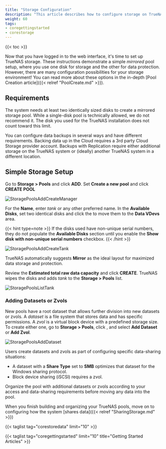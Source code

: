 ```yaml
---
title: "Storage Configuration"
description: "This article describes how to configure storage on TrueNAS CORE."
weight: 60
tags:
- coregettingstarted
- corestorage
---
```


{{< toc >}}

Now that you have logged in to the web interface, it's time to set up TrueNAS storage.
These instructions demonstrate a simple *mirrored* pool setup, where you use one disk for storage and the other for data protection.
However, there are many configuration possibilities for your storage environment!
You can read more about these options in the in-depth [Pool Creation article]({{< relref "PoolCreate.md" >}}).

## Requirements

The system needs at least two identically sized disks to create a mirrored storage pool.
While a single-disk pool is technically allowed, we do not recommend it.
The disk you used for the TrueNAS installation does not count toward this limit.

You can configure data backups in several ways and have different requirements.
Backing data up in the Cloud requires a 3rd party Cloud Storage provider account.
Backups with Replication require either additional storage on the TrueNAS system or (ideally) another TrueNAS system in a different location.

## Simple Storage Setup

Go to **Storage > Pools** and click **ADD**.
Set **Create a new pool** and click **CREATE POOL**

![StoragePoolsAddCreateManager](/images/CORE/12.0/StoragePoolsAddCreateManager.png "TrueNAS Pool Manager")

For the **Name**, enter *tank* or any other preferred name.
In the **Available Disks**, set two identical disks and click the <span class="iconify" data-icon="material-symbols:arrow-forward"></span> to move them to the **Data VDevs** area.
  
{{< hint type=note >}}
If the disks used have non-unique serial numbers, they do not populate the **Available Disks** section until you enable the **Show disk with non-unique serial numbers** checkbox.
{{< /hint >}}

![StoragePoolsAddCreateTank](/images/CORE/12.0/StoragePoolsAddCreateTank.png "Creating the tank pool")

TrueNAS automatically suggests **Mirror** as the ideal layout for maximized data storage and protection.

Review the **Estimated total raw data capacity** and click **CREATE**.
TrueNAS wipes the disks and adds *tank* to the **Storage > Pools** list.

![StoragePoolsListTank](/images/CORE/12.0/StoragePoolsListTank.png "Finding the tank pool")

### Adding Datasets or Zvols

New pools have a root dataset that allows further division into new datasets or zvols.
A *dataset* is a file system that stores data and has specific permissions.
A *zvol* is a virtual block device with a predefined storage size.
To create either one, go to **Storage > Pools**, click <i class="fa fa-ellipsis-v" aria-hidden="true" title="Options"></i>, and select **Add Dataset** or **Add Zvol**.

![StoragePoolsAddDataset](/images/CORE/12.0/StoragePoolsAddDataset.png "Adding a new dataset or zvol")

Users create datasets and zvols as part of configuring specific data-sharing situations:

* A dataset with a **Share Type** set to **SMB** optimizes that dataset for the Windows sharing protocol.
* Block device sharing (iSCSI) requires a zvol.

Organize the pool with additional datasets or zvols according to your access and data-sharing requirements before moving any data into the pool.

When you finish building and organizing your TrueNAS pools, move on to configuring how the system [shares data]({{< relref "SharingStorage.md" >}})

{{< taglist tag="corestoredata" limit="10" >}}

{{< taglist tag="coregettingstarted" limit="10" title="Getting Started Articles" >}}
